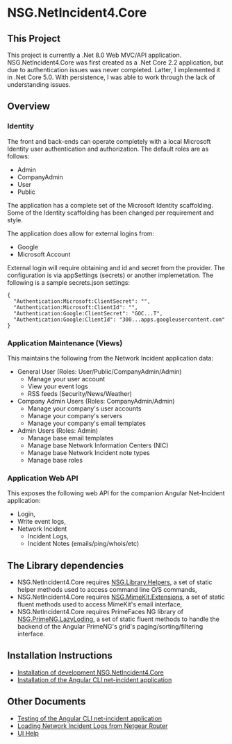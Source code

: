 # NSG.NetIncident4.Core
## This Project

This project is currently a .Net 8.0 Web MVC/API application.  NSG.NetIncident4.Core was first created as a .Net Core 2.2 application, but due to authentication issues was never completed.  Latter, I implemented it in .Net Core 5.0.  With persistence, I was able to work through the lack of understanding issues. 

## Overview

### Identity

The front and back-ends can operate completely with a local Microsoft Identity user authentication and authorization.
The default roles are as follows:

- Admin
- CompanyAdmin
- User
- Public

The application has a complete set of the Microsoft Identity scaffolding.  Some of the Identity scaffolding has been changed per requirement and style.

The application does allow for external logins from:

- Google
- Microsoft Account

External login will require obtaining and id and secret from the provider.  The configuration is via appSettings (secrets) or another implemetation.  The following is a sample secrets.json settings:

    {
      "Authentication:Microsoft:ClientSecret": "",
      "Authentication:Microsoft:ClientId": "",
      "Authentication:Google:ClientSecret": "GOC...T",
      "Authentication:Google:ClientId": "300...apps.googleusercontent.com"
    }

### Application Maintenance (Views)

This maintains the following from the Network Incident application data:
- General User (Roles: User/Public/CompanyAdmin/Admin)
  - Manage your user account
  - View your event logs
  - RSS feeds (Security/News/Weather)
- Company Admin Users (Roles: CompanyAdmin/Admin)
  - Manage your company's user accounts
  - Manage your company's servers
  - Manage your company's email templates
- Admin Users (Roles: Admin)
  - Manage base email templates
  - Manage base Network Information Centers (NIC)
  - Manage base Network Incident note types
  - Manage base roles

### Application Web API

This exposes the following web API for the companion Angular Net-Incident application:

- Login,
- Write event logs,
- Network Incident
  - Incident Logs,
  - Incident Notes (emails/ping/whois/etc)

## The Library dependencies
- NSG.NetIncident4.Core requires [NSG.Library.Helpers](https://github.com/PHuhn/NSG.Library/wiki/NSG.Library), a set of static helper methods used to access command line O/S commands,
- NSG.NetIncident4.Core requires [NSG.MimeKit.Extensions](https://github.com/PHuhn/NSG.Library/wiki/NSG.Library), a set of static fluent methods used to access MimeKit's email interface,
- NSG.NetIncident4.Core requires PrimeFaces NG library of [NSG.PrimeNG.LazyLoding](https://github.com/PHuhn/NSG.PrimeNG), a set of static fluent methods to handle the backend of the Angular PrimeNG's grid's paging/sorting/filtering interface.

## Installation Instructions ##
* [Installation of development NSG.NetIncident4.Core](https://github.com/PHuhn/Net.Incident4/wiki/Installation-of-NSG-NetIncident4-Core-(Web-API-and-Identity))
* [Installation of the Angular CLI net-incident application](https://github.com/PHuhn/Net.Incident4/wiki/Installation-of-Angular-net-incident-frontend)

## Other Documents ##
* [Testing of the Angular CLI net-incident application](https://github.com/PHuhn/net-incident/wiki/Testing-Angular-net-incident-application)
* [Loading Network Incident Logs from Netgear Router](https://github.com/PHuhn/net-incident/wiki/Loading-Network-Incident-Logs)
* [UI Help](https://github.com/PHuhn/net-incident/wiki/UI-Help)
